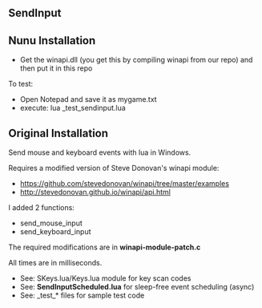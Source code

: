 ## SendInput

## Nunu Installation
- Get the winapi.dll (you get this by compiling winapi from our repo) and then put it in this repo

To test:
- Open Notepad and save it as mygame.txt
- execute: lua _test_sendinput.lua


## Original Installation

Send mouse and keyboard events with lua in Windows.

Requires a modified version of Steve Donovan's winapi module:

* https://github.com/stevedonovan/winapi/tree/master/examples
* http://stevedonovan.github.io/winapi/api.html

I added 2 functions:

* send_mouse_input
* send_keyboard_input

The required modifications are in **winapi-module-patch.c**

All times are in milliseconds.

* See: SKeys.lua/Keys.lua module for key scan codes
* See: **SendInputScheduled.lua** for sleep-free event scheduling (async)
* See: \_test\_* files for sample test code